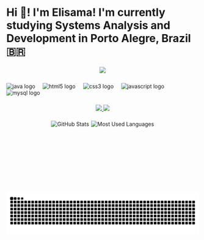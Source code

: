 <h1 align="left">Hi 👋! I'm Elisama! I'm currently studying Systems Analysis and Development in Porto Alegre, Brazil 🇧🇷</h1>

###

<div align="center">
  <img height="160" src="https://media1.tenor.com/m/W1Q_7gP-osoAAAAd/scooby-doo-cute-d.gif" />
</div>

###

<div align="left">
  <img src="https://cdn.jsdelivr.net/gh/devicons/devicon/icons/java/java-original.svg" height="30" alt="java logo" />
  <img width="12" />
  <img src="https://cdn.jsdelivr.net/gh/devicons/devicon/icons/html5/html5-original.svg" height="30" alt="html5 logo" />
  <img width="12" />
  <img src="https://cdn.jsdelivr.net/gh/devicons/devicon/icons/css3/css3-original.svg" height="30" alt="css3 logo" />
  <img width="12" />
  <img src="https://cdn.jsdelivr.net/gh/devicons/devicon/icons/javascript/javascript-original.svg" height="30" alt="javascript logo" />
  <img width="12" />
  <img src="https://cdn.jsdelivr.net/gh/devicons/devicon/icons/mysql/mysql-original.svg" height="30" alt="mysql logo" />
</div>

###

<!-- futuramente mudar para icon !-->
<section align="center">
  <a href="mailto:czmaeli663@gmail.com" target="_blank">
    <img src="https://img.shields.io/badge/email-%23EA4335.svg?&style=for-the-badge&logo=gmail&logoColor=white" />
  </a>
  <a href="https://www.linkedin.com/in/ElisamaDiasCoelho" target="_blank">
    <img src="https://img.shields.io/badge/LinkedIn-%230077B5.svg?&style=for-the-badge&logo=linkedin&logoColor=white" />
  </a>
</section>

###

<!-- se não quiser borda use: [...]&hide_border=true ! -->
<!-- os dois cards abaixo (GitHub Stats e Most Used Languages) estão lado a lado com display flex -->
<div align="center" style="display: flex; justify-content: center; gap: 6px;">
  <img 
    height="150em" 
    src="https://github-readme-stats.vercel.app/api?username=zama-dc&show_icons=true&count_private=true&theme=vue-dark" 
    alt="GitHub Stats"
  />
  <img 
    height="150em" 
    src="https://github-readme-stats.vercel.app/api/top-langs/?username=zama-dc&layout=compact&theme=vue-dark" 
    alt="Most Used Languages"
  />
</div>

###

<br clear="both">

<picture align="center">
  <source media="(prefers-color-scheme: dark)" srcset="https://raw.githubusercontent.com/zama-dc/zama-dc/output/github-contribution-grid-snake-dark.svg">

  <!-- se quiser que fique claro coloque: 
  <source media="(prefers-color-scheme: light)" srcset="https://raw.githubusercontent.com/zama-dc/zama-dc/output/github-contribution-grid-snake.svg"> 
  -->

  <source media="(prefers-color-scheme: light)" srcset="https://raw.githubusercontent.com/zama-dc/zama-dc/output/github-contribution-grid-snake-dark.svg">
  <img align="center" alt="github contribution grid snake animation" src="https://raw.githubusercontent.com/zama-dc/zama-dc/output/github-contribution-grid-snake.svg">
</picture>

